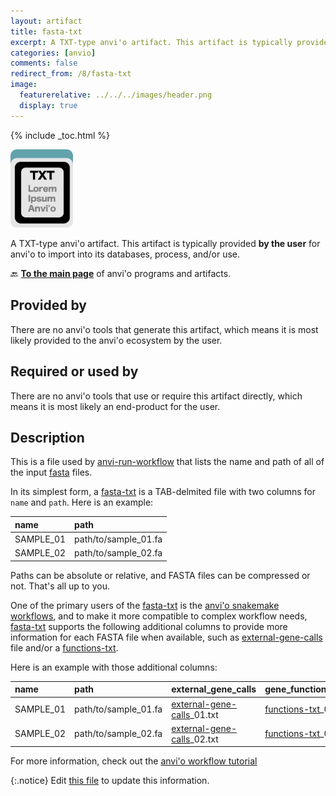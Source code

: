 ```yaml
---
layout: artifact
title: fasta-txt
excerpt: A TXT-type anvi'o artifact. This artifact is typically provided by the user for anvi'o to import into its databases, process, and/or use.
categories: [anvio]
comments: false
redirect_from: /8/fasta-txt
image:
  featurerelative: ../../../images/header.png
  display: true
---
```



{% include _toc.html %}


<img src="../../images/icons/TXT.png" alt="TXT" style="width:100px; border:none" />

A TXT-type anvi'o artifact. This artifact is typically provided **by the user** for anvi'o to import into its databases, process, and/or use.

🔙 **[To the main page](../../)** of anvi'o programs and artifacts.

## Provided by


There are no anvi'o tools that generate this artifact, which means it is most likely provided to the anvi'o ecosystem by the user.


## Required or used by


There are no anvi'o tools that use or require this artifact directly, which means it is most likely an end-product for the user.


## Description

This is a file used by <span class="artifact-p">[anvi-run-workflow](/help/8/programs/anvi-run-workflow)</span> that lists the name and path of all of the input <span class="artifact-n">[fasta](/help/8/artifacts/fasta)</span> files.

In its simplest form, a <span class="artifact-n">[fasta-txt](/help/8/artifacts/fasta-txt)</span> is a TAB-delmited file with two columns for `name` and `path`. Here is an example:

|name|path|
|:--|:--|
|SAMPLE_01|path/to/sample_01.fa|
|SAMPLE_02|path/to/sample_02.fa|

Paths can be absolute or relative, and FASTA files can be compressed or not. That's all up to you.

One of the primary users of the <span class="artifact-n">[fasta-txt](/help/8/artifacts/fasta-txt)</span> is the [anvi'o snakemake workflows](https://merenlab.org/2018/07/09/anvio-snakemake-workflows/), and to make it more compatible to complex workflow needs, <span class="artifact-n">[fasta-txt](/help/8/artifacts/fasta-txt)</span> supports the following additional columns to provide more information for each FASTA file when available, such as <span class="artifact-n">[external-gene-calls](/help/8/artifacts/external-gene-calls)</span> file and/or a <span class="artifact-n">[functions-txt](/help/8/artifacts/functions-txt)</span>.

Here is an example with those additional columns:

|name|path|external_gene_calls|gene_functional_annotation|
|:--|:--|:--|:--|
|SAMPLE_01|path/to/sample_01.fa|<span class="artifact-n">[external-gene-calls](/help/8/artifacts/external-gene-calls)</span>_01.txt|<span class="artifact-n">[functions-txt](/help/8/artifacts/functions-txt)</span>_01.txt|
|SAMPLE_02|path/to/sample_02.fa|<span class="artifact-n">[external-gene-calls](/help/8/artifacts/external-gene-calls)</span>_02.txt|<span class="artifact-n">[functions-txt](/help/8/artifacts/functions-txt)</span>_02.txt|

For more information, check out the [anvi'o workflow tutorial](https://merenlab.org/2018/07/09/anvio-snakemake-workflows/#fastatxt)


{:.notice}
Edit [this file](https://github.com/merenlab/anvio/tree/master/anvio/docs/artifacts/fasta-txt.md) to update this information.

